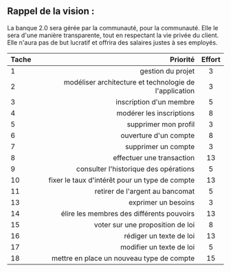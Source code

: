 ## Rappel de la vision : 
La banque 2.0 sera gérée par la communauté, pour la communauté. Elle le sera d'une manière transparente, tout en respectant la vie privée du client. Elle n'aura pas de but lucratif et offrira des salaires justes à ses employés.

| **Tache** | **Priorité** | **Effort** |
|:-----------|------------:|:------------:|
| 1 | gestion du projet | 3 | 
| 2 | modéliser architecture et technologie de l'application | 3 |
| 3 | inscription d'un membre | 5 |
| 4 | modérer les inscriptions | 8 |
| 5 | supprimer mon profil | 3 |
| 6 | ouverture d'un compte | 8 | 
| 7 | supprimer un compte | 3 |
| 8 | effectuer une transaction | 13 |
| 9 | consulter l'historique des opérations | 5 |
| 10 | fixer le taux d'intérêt pour un type de compte | 13 | 
| 11 | retirer de l'argent au bancomat | 5 |
| 13 | exprimer un besoins | 3 |
| 14 | élire les membres des différents pouvoirs | 13 | 
| 15 | voter sur une proposition de loi | 8 | 
| 16 | rédiger un texte de loi | 13 |
| 17 | modifier un texte de loi | 5 |
| 18 | mettre en place un nouveau type de compte | 15 |
